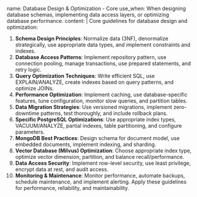 name: Database Design & Optimization - Core
use_when: When designing database schemas, implementing data access layers, or optimizing database performance.
content: |
  Core guidelines for database design and optimization:
  1.  **Schema Design Principles**: Normalize data (3NF), denormalize strategically, use appropriate data types, and implement constraints and indexes.
  2.  **Database Access Patterns**: Implement repository pattern, use connection pooling, manage transactions, use prepared statements, and retry logic.
  3.  **Query Optimization Techniques**: Write efficient SQL, use EXPLAIN/ANALYZE, create indexes based on query patterns, and optimize JOINs.
  4.  **Performance Optimization**: Implement caching, use database-specific features, tune configuration, monitor slow queries, and partition tables.
  5.  **Data Migration Strategies**: Use versioned migrations, implement zero-downtime patterns, test thoroughly, and include rollback plans.
  6.  **Specific PostgreSQL Optimizations**: Use appropriate index types, VACUUM/ANALYZE, partial indexes, table partitioning, and configure parameters.
  7.  **MongoDB Best Practices**: Design schema for document model, use embedded documents, implement indexing, and sharding.
  8.  **Vector Database (Milvus) Optimization**: Choose appropriate index type, optimize vector dimension, partition, and balance recall/performance.
  9.  **Data Access Security**: Implement row-level security, use least privilege, encrypt data at rest, and audit access.
  10. **Monitoring & Maintenance**: Monitor performance, automate backups, schedule maintenance, and implement alerting.
  Apply these guidelines for performance, reliability, and maintainability.

